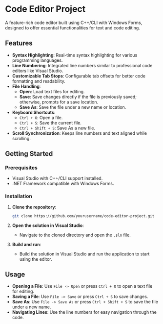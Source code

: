 # Code Editor Project

A feature-rich code editor built using C++/CLI with Windows Forms, designed to offer essential functionalities for text and code editing.

## Features

- **Syntax Highlighting**: Real-time syntax highlighting for various programming languages.
- **Line Numbering**: Integrated line numbers similar to professional code editors like Visual Studio.
- **Customizable Tab Stops**: Configurable tab offsets for better code formatting and readability.
- **File Handling**: 
  - **Open**: Load text files for editing.
  - **Save**: Save changes directly if the file is previously saved; otherwise, prompts for a save location.
  - **Save As**: Save the file under a new name or location.
- **Keyboard Shortcuts**: 
  - `Ctrl + O`: Open a file.
  - `Ctrl + S`: Save the current file.
  - `Ctrl + Shift + S`: Save As a new file.
- **Scroll Synchronization**: Keeps line numbers and text aligned while scrolling.

## Getting Started

### Prerequisites

- Visual Studio with C++/CLI support installed.
- .NET Framework compatible with Windows Forms.

### Installation

1. **Clone the repository**:
   ```sh
   git clone https://github.com/yourusername/code-editor-project.git

2. **Open the solution in Visual Studio**:
   - Navigate to the cloned directory and open the `.sln` file.

3. **Build and run**:
   - Build the solution in Visual Studio and run the application to start using the editor.

## Usage

- **Opening a File**: Use `File -> Open` or press `Ctrl + O` to open a text file for editing.
- **Saving a File**: Use `File -> Save` or press `Ctrl + S` to save changes.
- **Save As**: Use `File -> Save As` or press `Ctrl + Shift + S` to save the file under a new name.
- **Navigating Lines**: Use the line numbers for easy navigation through the code.

